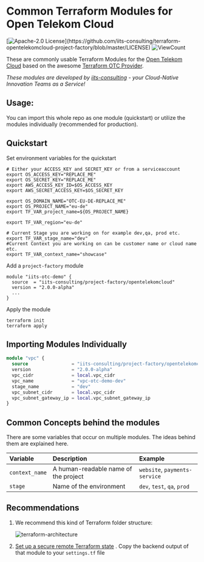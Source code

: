 # Common Terraform Modules for Open Telekom Cloud

[![Apache-2.0 License](https://img.shields.io/badge/License-Apache%202.0-blue.svg?)](https://github.com/iits-consulting/terraform-opentelekomcloud-project-factory/blob/master/LICENSE)
![ViewCount](https://views.whatilearened.today/views/github/iits-consulting/terraform-opentelekomcloud-project-factory.svg)

These are commonly usable Terraform Modules for the [Open Telekom Cloud](https://open-telekom-cloud.com) based on the
awesome [Terraform OTC Provider](https://registry.terraform.io/providers/opentelekomcloud/opentelekomcloud/latest/docs).

*These modules are developed by [iits-consulting](https://iits-consulting.de/) - your Cloud-Native Innovation Teams as a
Service!*

## Usage:

You can import this whole repo as one module (quickstart) or utilize the modules individually (recommended for
production).

## Quickstart

Set environment variables for the quickstart

```shell
# Either your ACCESS_KEY and SECRET_KEY or from a serviceaccount
export OS_ACCESS_KEY="REPLACE_ME"
export OS_SECRET_KEY="REPLACE_ME"
export AWS_ACCESS_KEY_ID=$OS_ACCESS_KEY
export AWS_SECRET_ACCESS_KEY=$OS_SECRET_KEY

export OS_DOMAIN_NAME="OTC-EU-DE-REPLACE_ME"
export OS_PROJECT_NAME="eu-de"
export TF_VAR_project_name=${OS_PROJECT_NAME}

export TF_VAR_region="eu-de"

# Current Stage you are working on for example dev,qa, prod etc.
export TF_VAR_stage_name="dev"
#Current Context you are working on can be customer name or cloud name etc.
export TF_VAR_context_name="showcase"
```


Add a `project-factory` module

```shell
module "iits-otc-demo" {
  source  = "iits-consulting/project-factory/opentelekomcloud"
  version = "2.0.0-alpha"
  ...
}
```

Apply the module

```shell
terraform init
terraform apply
```

## Importing Modules Individually

```terraform
module "vpc" {
  source                = "iits-consulting/project-factory/opentelekomcloud//modules/vpc"
  version               = "2.0.0-alpha"
  vpc_cidr              = local.vpc_cidr
  vpc_name              = "vpc-otc-demo-dev"
  stage_name            = "dev"
  vpc_subnet_cidr       = local.vpc_cidr
  vpc_subnet_gateway_ip = local.vpc_subnet_gateway_ip
}
```

## Common Concepts behind the modules

There are some variables that occur on multiple modules. The ideas behind them are explained here.

| Variable       | Description                          | Example                       |
|:---------------|:-------------------------------------|:------------------------------|
| `context_name` | A human-readable name of the project | `website`, `payments-service` |
| `stage   `     | Name of the environment              | `dev`, `test`, `qa`, `prod`   |


## Recommendations

1. We recommend this kind of Terraform folder structure:

   ![terraform-architecture](https://raw.githubusercontent.com/iits-consulting/terraform-opentelekomcloud-project-factory/master/docs/terraform-architecture.png?token=ANLMHOIDTUQL6GGQVNHTC7DAZNHMI)

2. [Set up a secure remote Terraform state](./tf_state_backend/README.md)
   . Copy the backend output of that module to your `settings.tf` file